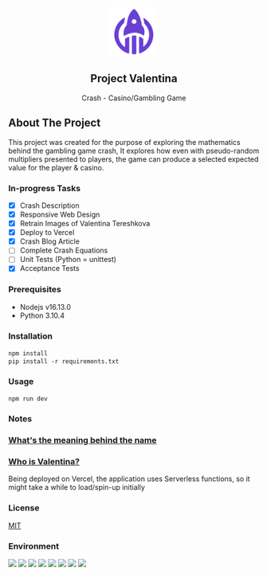 <div align="center">
    <img src="static/img/valentina-icon.png" alt="Logo" width="100" height="100">

  <h2 align="center">Project Valentina</h2>

  <p align="center">
    Crash - Casino/Gambling Game
  </p>
</div>

## About The Project

This project was created for the purpose of exploring the mathematics behind the gambling game crash, It explores how even with pseudo-random multipliers presented to players, the game can produce a selected expected value for the player & casino.

### In-progress Tasks

- [x] Crash Description
- [x] Responsive Web Design
- [x] Retrain Images of Valentina Tereshkova
- [x] Deploy to Vercel
- [x] Crash Blog Article
- [ ] Complete Crash Equations
- [ ] Unit Tests (Python = unittest)
- [x] Acceptance Tests

### Prerequisites

- Nodejs v16.13.0
- Python 3.10.4

### Installation

```
npm install
pip install -r requirements.txt
```

<!-- USAGE EXAMPLES -->

### Usage

```
npm run dev
```

### Notes

### [What's the meaning behind the name](https://blog.justinjzhang.com/behind-the-names/)

### [Who is Valentina?](https://www.esa.int/About_Us/ESA_history/50_years_of_humans_in_space/First_woman_in_space_Valentina)

Being deployed on Vercel, the application uses Serverless functions, so it might take a while to load/spin-up initially

<!-- LICENSE -->

### License

[MIT](https://choosealicense.com/licenses/mit/)

### Environment

[![](https://img.shields.io/badge/Python-000000?style=for-the-badge&logo=python&logoColor=white)]()
[![](https://img.shields.io/badge/Flask-000000?style=for-the-badge&logo=flask&logoColor=white)]()
[![](https://img.shields.io/badge/Tailwind_CSS-000000?style=for-the-badge&logo=tailwind-css&logoColor=white)]()
[![](https://img.shields.io/badge/HTML5-000000?style=for-the-badge&logo=HTML5&logoColor=white)]()
[![](https://img.shields.io/badge/CSS3-000000?style=for-the-badge&logo=CSS3&logoColor=white)]()
[![](https://img.shields.io/badge/Javascript-000000?style=for-the-badge&logo=javascript&logoColor=white)]()
[![](https://img.shields.io/badge/Vercel-000000?style=for-the-badge&logo=vercel&logoColor=white)]()
[![](https://img.shields.io/badge/Wolfram-000000?style=for-the-badge&logo=WolframMathematica&logoColor=white)]()
